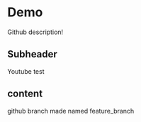 # Demo

Github description!

## Subheader

Youtube test


## content
github branch made named feature_branch